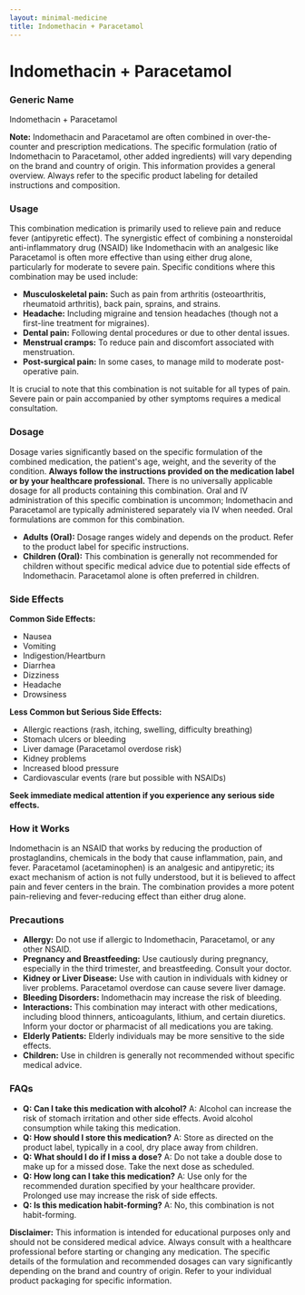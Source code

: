 ```yaml
---
layout: minimal-medicine
title: Indomethacin + Paracetamol
---
```


# Indomethacin + Paracetamol
### Generic Name
Indomethacin + Paracetamol

**Note:**  Indomethacin and Paracetamol are often combined in over-the-counter and prescription medications.  The specific formulation (ratio of Indomethacin to Paracetamol, other added ingredients) will vary depending on the brand and country of origin.  This information provides a general overview.  Always refer to the specific product labeling for detailed instructions and composition.

### Usage

This combination medication is primarily used to relieve pain and reduce fever (antipyretic effect).  The synergistic effect of combining a nonsteroidal anti-inflammatory drug (NSAID) like Indomethacin with an analgesic like Paracetamol is often more effective than using either drug alone, particularly for moderate to severe pain. Specific conditions where this combination may be used include:

* **Musculoskeletal pain:**  Such as pain from arthritis (osteoarthritis, rheumatoid arthritis), back pain, sprains, and strains.
* **Headache:**  Including migraine and tension headaches (though not a first-line treatment for migraines).
* **Dental pain:**  Following dental procedures or due to other dental issues.
* **Menstrual cramps:**  To reduce pain and discomfort associated with menstruation.
* **Post-surgical pain:**  In some cases, to manage mild to moderate post-operative pain.

It is crucial to note that this combination is not suitable for all types of pain.  Severe pain or pain accompanied by other symptoms requires a medical consultation.


### Dosage

Dosage varies significantly based on the specific formulation of the combined medication, the patient's age, weight, and the severity of the condition.  **Always follow the instructions provided on the medication label or by your healthcare professional.**  There is no universally applicable dosage for all products containing this combination.  Oral and IV administration of this specific combination is uncommon; Indomethacin and Paracetamol are typically administered separately via IV when needed.  Oral formulations are common for this combination.

* **Adults (Oral):**  Dosage ranges widely and depends on the product. Refer to the product label for specific instructions.
* **Children (Oral):**  This combination is generally not recommended for children without specific medical advice due to potential side effects of Indomethacin. Paracetamol alone is often preferred in children.


### Side Effects

**Common Side Effects:**

* Nausea
* Vomiting
* Indigestion/Heartburn
* Diarrhea
* Dizziness
* Headache
* Drowsiness

**Less Common but Serious Side Effects:**

* Allergic reactions (rash, itching, swelling, difficulty breathing)
* Stomach ulcers or bleeding
* Liver damage (Paracetamol overdose risk)
* Kidney problems
* Increased blood pressure
* Cardiovascular events (rare but possible with NSAIDs)

**Seek immediate medical attention if you experience any serious side effects.**


### How it Works

Indomethacin is an NSAID that works by reducing the production of prostaglandins, chemicals in the body that cause inflammation, pain, and fever. Paracetamol (acetaminophen) is an analgesic and antipyretic; its exact mechanism of action is not fully understood, but it is believed to affect pain and fever centers in the brain.  The combination provides a more potent pain-relieving and fever-reducing effect than either drug alone.


### Precautions

* **Allergy:** Do not use if allergic to Indomethacin, Paracetamol, or any other NSAID.
* **Pregnancy and Breastfeeding:**  Use cautiously during pregnancy, especially in the third trimester, and breastfeeding. Consult your doctor.
* **Kidney or Liver Disease:**  Use with caution in individuals with kidney or liver problems.  Paracetamol overdose can cause severe liver damage.
* **Bleeding Disorders:** Indomethacin may increase the risk of bleeding.
* **Interactions:**  This combination may interact with other medications, including blood thinners, anticoagulants, lithium, and certain diuretics. Inform your doctor or pharmacist of all medications you are taking.
* **Elderly Patients:**  Elderly individuals may be more sensitive to the side effects.
* **Children:**  Use in children is generally not recommended without specific medical advice.


### FAQs

* **Q: Can I take this medication with alcohol?**  A:  Alcohol can increase the risk of stomach irritation and other side effects.  Avoid alcohol consumption while taking this medication.
* **Q: How should I store this medication?** A: Store as directed on the product label, typically in a cool, dry place away from children.
* **Q: What should I do if I miss a dose?** A: Do not take a double dose to make up for a missed dose. Take the next dose as scheduled.
* **Q: How long can I take this medication?** A:  Use only for the recommended duration specified by your healthcare provider.  Prolonged use may increase the risk of side effects.
* **Q: Is this medication habit-forming?** A: No, this combination is not habit-forming.

**Disclaimer:** This information is intended for educational purposes only and should not be considered medical advice. Always consult with a healthcare professional before starting or changing any medication.  The specific details of the formulation and recommended dosages can vary significantly depending on the brand and country of origin.  Refer to your individual product packaging for specific information.
